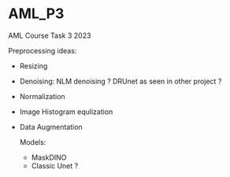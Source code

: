 # AML_P3
AML Course Task 3 2023


Preprocessing ideas:

- Resizing
- Denoising: NLM denoising ? DRUnet as seen in other project ?
- Normalization
- Image Histogram equlization
- Data Augmentation

  Models:

  - MaskDINO
  - Classic Unet ?

